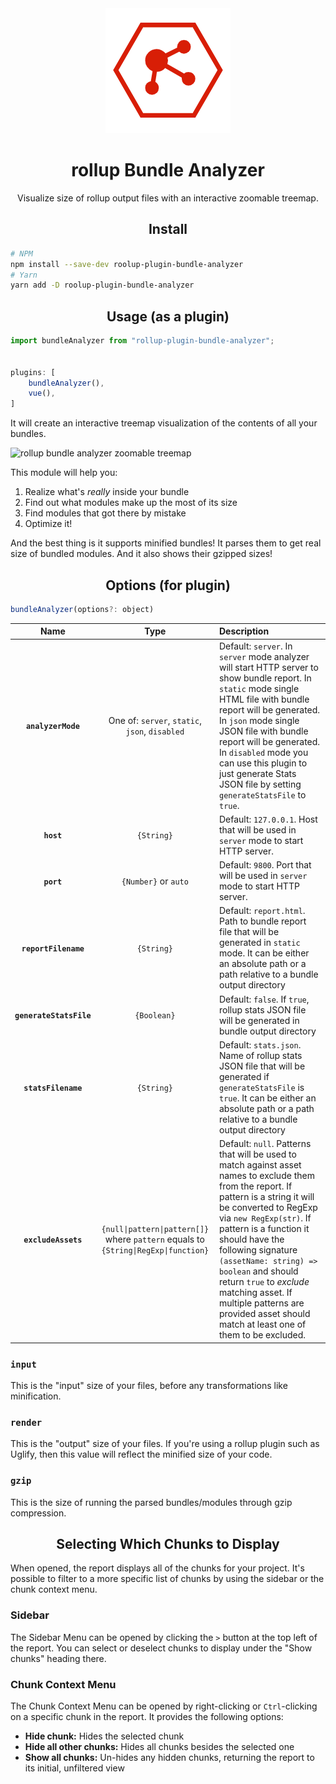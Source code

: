 <div align="center">
  <a href="https://rollupjs.org/guide/en/">
    <img width="200" height="200"
      src="https://raw.githubusercontent.com/Jerry2023/rollup-plugin-bundle-analyzer/main/assets/log.png">
  </a>
  <h1>rollup Bundle Analyzer</h1>
  <p>Visualize size of rollup output files with an interactive zoomable treemap.</p>
</div>

<h2 align="center">Install</h2>

```bash
# NPM
npm install --save-dev roolup-plugin-bundle-analyzer
# Yarn
yarn add -D roolup-plugin-bundle-analyzer
```

<h2 align="center">Usage (as a plugin)</h2>

```js
import bundleAnalyzer from "rollup-plugin-bundle-analyzer";


plugins: [
    bundleAnalyzer(),
    vue(),
]
```

It will create an interactive treemap visualization of the contents of all your bundles.

![rollup bundle analyzer zoomable treemap](https://cloud.githubusercontent.com/assets/302213/20628702/93f72404-b338-11e6-92d4-9a365550a701.gif)

This module will help you:

1. Realize what's *really* inside your bundle
2. Find out what modules make up the most of its size
3. Find modules that got there by mistake
4. Optimize it!

And the best thing is it supports minified bundles! It parses them to get real size of bundled modules.
And it also shows their gzipped sizes!

<h2 align="center">Options (for plugin)</h2>

```js
bundleAnalyzer(options?: object)
```

|Name|Type|Description|
|:--:|:--:|:----------|
|**`analyzerMode`**|One of: `server`, `static`, `json`, `disabled`|Default: `server`. In `server` mode analyzer will start HTTP server to show bundle report. In `static` mode single HTML file with bundle report will be generated. In `json` mode single JSON file with bundle report will be generated. In `disabled` mode you can use this plugin to just generate Stats JSON file by setting `generateStatsFile` to `true`. |
|**`host`**|`{String}`|Default: `127.0.0.1`. Host that will be used in `server` mode to start HTTP server.|
|**`port`**|`{Number}` or `auto`|Default: `9800`. Port that will be used in `server` mode to start HTTP server.|
|**`reportFilename`**|`{String}`|Default: `report.html`. Path to bundle report file that will be generated in `static` mode. It can be either an absolute path or a path relative to a bundle output directory |
|**`generateStatsFile`**|`{Boolean}`|Default: `false`. If `true`, rollup stats JSON file will be generated in bundle output directory|
|**`statsFilename`**|`{String}`|Default: `stats.json`. Name of rollup stats JSON file that will be generated if `generateStatsFile` is `true`. It can be either an absolute path or a path relative to a bundle output directory |
|**`excludeAssets`**|`{null\|pattern\|pattern[]}` where `pattern` equals to `{String\|RegExp\|function}`|Default: `null`. Patterns that will be used to match against asset names to exclude them from the report. If pattern is a string it will be converted to RegExp via `new RegExp(str)`. If pattern is a function it should have the following signature `(assetName: string) => boolean` and should return `true` to *exclude* matching asset. If multiple patterns are provided asset should match at least one of them to be excluded. |

### `input`

This is the "input" size of your files, before any transformations like
minification.

### `render`

This is the "output" size of your files. If you're using a rollup plugin such
as Uglify, then this value will reflect the minified size of your code.

### `gzip`

This is the size of running the parsed bundles/modules through gzip compression.

<h2 align="center">Selecting Which Chunks to Display</h2>

When opened, the report displays all of the chunks for your project. It's possible to filter to a more specific list of chunks by using the sidebar or the chunk context menu.

### Sidebar

The Sidebar Menu can be opened by clicking the `>` button at the top left of the report. You can select or deselect chunks to display under the "Show chunks" heading there.

### Chunk Context Menu

The Chunk Context Menu can be opened by right-clicking or `Ctrl`-clicking on a specific chunk in the report. It provides the following options:

* **Hide chunk:** Hides the selected chunk
* **Hide all other chunks:** Hides all chunks besides the selected one
* **Show all chunks:** Un-hides any hidden chunks, returning the report to its initial, unfiltered view
